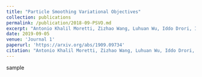 ```yaml
---
title: "Particle Smoothing Variational Objectives"
collection: publications
permalink: /publication/2018-09-PSVO.md
excerpt: "Antonio Khalil Moretti, Zizhao Wang, Luhuan Wu, Iddo Drori, Itsik Pe&apos;er<br/>In submission to AAAI 2020<br/>third lines"
date: 2019-09-05
venue: 'Journal 1'
paperurl: 'https://arxiv.org/abs/1909.09734'
citation: "Antonio Khalil Moretti, Zizhao Wang, Luhuan Wu, Iddo Drori, Itsik Pe&apos;er."
---
```

sample